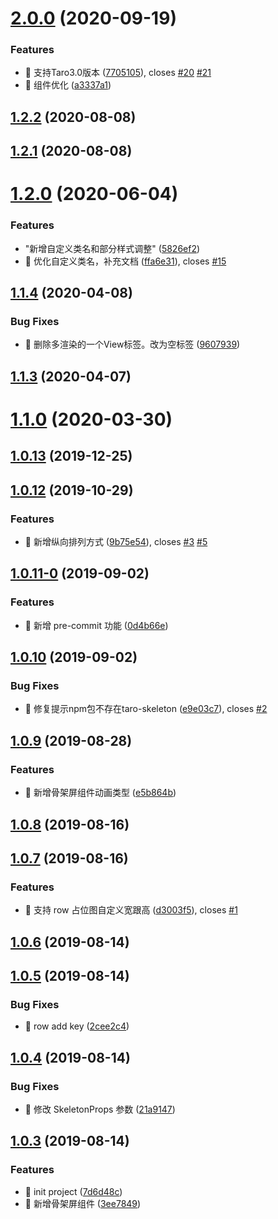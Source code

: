 # [2.0.0](https://github.com/lentoo/taro-skeleton/compare/1.2.2...2.0.0) (2020-09-19)


### Features

* 🎸 支持Taro3.0版本 ([7705105](https://github.com/lentoo/taro-skeleton/commit/77051052ab89f3d759a374a1286a0ffc4757a037)), closes [#20](https://github.com/lentoo/taro-skeleton/issues/20) [#21](https://github.com/lentoo/taro-skeleton/issues/21)
* 🎸 组件优化 ([a3337a1](https://github.com/lentoo/taro-skeleton/commit/a3337a11b474a3cd58d5135e36f0e54c8eeb2f8e))



## [1.2.2](https://github.com/lentoo/taro-skeleton/compare/1.2.1...1.2.2) (2020-08-08)



## [1.2.1](https://github.com/lentoo/taro-skeleton/compare/1.2.0...1.2.1) (2020-08-08)



# [1.2.0](https://github.com/lentoo/taro-skeleton/compare/1.1.4...1.2.0) (2020-06-04)


### Features

* "新增自定义类名和部分样式调整" ([5826ef2](https://github.com/lentoo/taro-skeleton/commit/5826ef2ee0d82622c56bf5440e1eac942b3ec39b))
* 🎸 优化自定义类名，补充文档 ([ffa6e31](https://github.com/lentoo/taro-skeleton/commit/ffa6e31248d432e24d1b6c14fec40340f95f4a59)), closes [#15](https://github.com/lentoo/taro-skeleton/issues/15)



## [1.1.4](https://github.com/lentoo/taro-skeleton/compare/1.1.3...1.1.4) (2020-04-08)


### Bug Fixes

* 🐛 删除多渲染的一个View标签。改为空标签 ([9607939](https://github.com/lentoo/taro-skeleton/commit/9607939470b1f2947f3730bc5830b6bd6d12fd85))



## [1.1.3](https://github.com/lentoo/taro-skeleton/compare/1.1.0...1.1.3) (2020-04-07)



# [1.1.0](https://github.com/lentoo/taro-skeleton/compare/1.0.13...1.1.0) (2020-03-30)



## [1.0.13](https://github.com/lentoo/taro-skeleton/compare/1.0.12...1.0.13) (2019-12-25)



## [1.0.12](https://github.com/lentoo/taro-skeleton/compare/1.0.11-0...1.0.12) (2019-10-29)


### Features

* 🎸 新增纵向排列方式 ([9b75e54](https://github.com/lentoo/taro-skeleton/commit/9b75e54d1d83903cec6dccb7f5b149524e3d6673)), closes [#3](https://github.com/lentoo/taro-skeleton/issues/3) [#5](https://github.com/lentoo/taro-skeleton/issues/5)



## [1.0.11-0](https://github.com/lentoo/taro-skeleton/compare/1.0.10...1.0.11-0) (2019-09-02)


### Features

* 🎸 新增 pre-commit 功能 ([0d4b66e](https://github.com/lentoo/taro-skeleton/commit/0d4b66e22f5007c6a7a45e58fc3df9d4e9208ec8))



## [1.0.10](https://github.com/lentoo/taro-skeleton/compare/1.0.9...1.0.10) (2019-09-02)


### Bug Fixes

* 🐛 修复提示npm包不存在taro-skeleton ([e9e03c7](https://github.com/lentoo/taro-skeleton/commit/e9e03c74764117e1fc03bdec5093724e7e654e27)), closes [#2](https://github.com/lentoo/taro-skeleton/issues/2)



## [1.0.9](https://github.com/lentoo/taro-skeleton/compare/1.0.8...1.0.9) (2019-08-28)


### Features

* 🎸 新增骨架屏组件动画类型 ([e5b864b](https://github.com/lentoo/taro-skeleton/commit/e5b864b2fd05d9e69b5f914c320cf942bef73008))



## [1.0.8](https://github.com/lentoo/taro-skeleton/compare/1.0.7...1.0.8) (2019-08-16)



## [1.0.7](https://github.com/lentoo/taro-skeleton/compare/1.0.6...1.0.7) (2019-08-16)


### Features

* 🎸 支持 row 占位图自定义宽跟高 ([d3003f5](https://github.com/lentoo/taro-skeleton/commit/d3003f5197633da973296be77f0dbc60bed6ac3e)), closes [#1](https://github.com/lentoo/taro-skeleton/issues/1)



## [1.0.6](https://github.com/lentoo/taro-skeleton/compare/1.0.5...1.0.6) (2019-08-14)



## [1.0.5](https://github.com/lentoo/taro-skeleton/compare/1.0.4...1.0.5) (2019-08-14)


### Bug Fixes

* 🐛 row add key ([2cee2c4](https://github.com/lentoo/taro-skeleton/commit/2cee2c40b6480956769ffcbec3714376416198ab))



## [1.0.4](https://github.com/lentoo/taro-skeleton/compare/1.0.3...1.0.4) (2019-08-14)


### Bug Fixes

* 🐛 修改 SkeletonProps 参数 ([21a9147](https://github.com/lentoo/taro-skeleton/commit/21a91471df6b2a63d7e0067ca81694ea38a96399))



## [1.0.3](https://github.com/lentoo/taro-skeleton/compare/7d6d48c9f2ce858efc5ae79f5a2d0ac683bdafee...1.0.3) (2019-08-14)


### Features

* 🎸 init project ([7d6d48c](https://github.com/lentoo/taro-skeleton/commit/7d6d48c9f2ce858efc5ae79f5a2d0ac683bdafee))
* 🎸 新增骨架屏组件 ([3ee7849](https://github.com/lentoo/taro-skeleton/commit/3ee7849111e0e95a6f906aa37572f30f9d471596))



